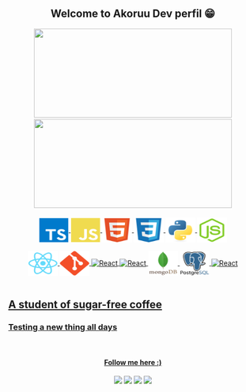 <div align="center">

## Welcome to Akoruu Dev perfil 😁

<div>
  <a href="https://github.com/akoruudev">
  <img height="180em" width="400em" src="https://github-readme-stats.vercel.app/api?username=akoruudev&show_icons=true&theme=tokyonight&include_all_commits=true&count_private=true"/>
  <img height="180em" width="400em" src="https://github-readme-stats.vercel.app/api/top-langs/?username=akoruudev&layout=compact&langs_count=6&theme=tokyonight"/>
</div>
 
<div style="display: inline_block"><br>
  <div style="justify-content: center;">
    <img align="center" alt="Js" height="50" width="60" src="https://github.com/devicons/devicon/blob/master/icons/typescript/typescript-original.svg ">
    <img align="center" alt="Js" height="50" width="60" src="https://raw.githubusercontent.com/devicons/devicon/master/icons/javascript/javascript-plain.svg ">
    <img align="center" alt="HTML" height="50" width="60" src="https://raw.githubusercontent.com/devicons/devicon/master/icons/html5/html5-original.svg ">
    <img align="center" alt="CSS" height="50" width="60" src="https://raw.githubusercontent.com/devicons/devicon/master/icons/css3/css3-original.svg ">
    <img align="center" alt="Python" height="50" width="60" src="https://github.com/devicons/devicon/blob/master/icons/python/python-original.svg ">
    <img align="center" alt="Python" height="50" width="60" src="https://github.com/devicons/devicon/blob/master/icons/nodejs/nodejs-original.svg ">
    <br><br>
    <img align="center" alt="React" height="50" width="60" src="https://github.com/devicons/devicon/blob/master/icons/react/react-original.svg ">
    <img align="center" alt="React" height="50" width="60" src="https://github.com/devicons/devicon/blob/master/icons/git/git-original.svg ">
    <img align="center" alt="React" height="50" width="60" src="https://raw.githubusercontent.com/styled-components/brand/master/styled-components.png ">
    <img align="center" alt="React" height="50" width="60" src="https://axios-http.com/assets/logo.svg ">
    <img align="center" alt="React" height="50" width="60" src="https://github.com/devicons/devicon/blob/master/icons/mongodb/mongodb-original-wordmark.svg ">
    <img align="center" alt="React" height="50" width="60" src="https://github.com/devicons/devicon/blob/master/icons/postgresql/postgresql-original-wordmark.svg ">
    <img align="center" alt="React" height="50" width="60" src="https://avatars.githubusercontent.com/u/17219288?s=200&v=4 ">
  </div>
</div>
</div>
 
<br>
 
## A student of sugar-free coffee
### Testing a new thing all days
 
<div align="center" style="display: inline_block"><br>
 
 #### Follow me here :)
 
 <!--
  <a href="" target="_blank"><img src="https://img.shields.io/badge/YouTube-FF0000?style=for-the- badge&logo=youtube&logoColor=white" target="_blank"></a>
 -->
 
  <a href="https://www.instagram.com/a.rfreitas/" target="_blank"><img src="https://icon-library.com/images/instagram-icon-png/instagram-icon-png-6.jpg" height="50" target="_blank"></a><t>
 <a href="https://discord.gg/p2aPNSqzVZ" target="_blank"><img src="https://logodownload.org/wp-content/uploads/2017/11/discord-logo-icone.png" height="50" target="_blank"></a><t>
  <a href = "mailto:arfreitas.uu@gmail.com"><img src="https://cdn-icons-png.flaticon.com/512/5968/5968534.png" height="50" destino ="_blank"></a><t>
  <a href="https://www.linkedin.com/in/akoruudev/" target="_blank"><img src="https://cdn-icons-png.flaticon.com/512/145/145807.png" height="50" target="_blank"></a>
 
 
  <!--
    ![Animação de cobra](https://github.com/akoruudev/akoruudev/blob/output/github-contribution-grid-snake.svg)
  -->
</div>
